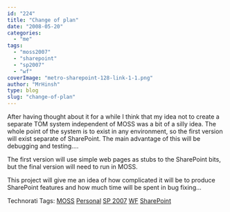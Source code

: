 ```yaml
---
id: "224"
title: "Change of plan"
date: "2008-05-20"
categories:
  - "me"
tags:
  - "moss2007"
  - "sharepoint"
  - "sp2007"
  - "wf"
coverImage: "metro-sharepoint-128-link-1-1.png"
author: "MrHinsh"
type: blog
slug: "change-of-plan"
---
```


After having thought about it for a while I think that my idea not to create a separate TOM system independent of MOSS was a bit of a silly idea. The whole point of the system is to exist in any environment, so the first version will exist separate of SharePoint. The main advantage of this will be debugging and testing....

The first version will use simple web pages as stubs to the SharePoint bits, but the final version will need to run in MOSS.

This project will give me an idea of how complicated it will be to produce SharePoint features and how much time will be spent in bug fixing...

Technorati Tags: [MOSS](http://technorati.com/tags/MOSS) [Personal](http://technorati.com/tags/Personal) [SP 2007](http://technorati.com/tags/SP+2007) [WF](http://technorati.com/tags/WF) [SharePoint](http://technorati.com/tags/SharePoint)

